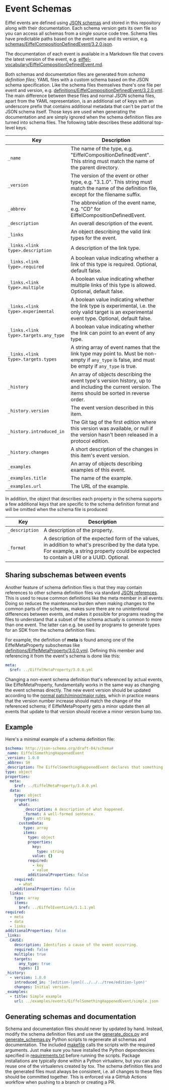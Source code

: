 <!---
   Copyright 2022-2024 Axis Communications AB and others.
   For a full list of individual contributors, please see the commit history.

   Licensed under the Apache License, Version 2.0 (the "License");
   you may not use this file except in compliance with the License.
   You may obtain a copy of the License at

       http://www.apache.org/licenses/LICENSE-2.0

   Unless required by applicable law or agreed to in writing, software
   distributed under the License is distributed on an "AS IS" BASIS,
   WITHOUT WARRANTIES OR CONDITIONS OF ANY KIND, either express or implied.
   See the License for the specific language governing permissions and
   limitations under the License.
--->

# Event Schemas

Eiffel events are defined using [JSON schemas](https://json-schema.org/) and stored in this repository along with their documentation. Each schema version gets its own file so you can access all schemas from a single source code tree. Schema files have predictable paths based on the event name and its version, e.g. [schemas/EiffelCompositionDefinedEvent/3.2.0.json](../schemas/EiffelCompositionDefinedEvent/3.2.0.json).

The documentation of each event is available in a Markdown file that covers the latest version of the event, e.g. [eiffel-vocabulary/EiffelCompositionDefinedEvent.md](../eiffel-vocabulary/EiffelCompositionDefinedEvent.md).

Both schemas and documentation files are generated from _schema definition files_; YAML files with a custom schema based on the JSON schema specification. Like the schema files themselves there's one file per event and version, e.g. [definitions/EiffelCompositionDefinedEvent/3.2.0.yml](../definitions/EiffelCompositionDefinedEvent/3.2.0.yml). The main difference between these files and normal JSON schema files, apart from the YAML representation, is an additional set of keys with an underscore prefix that contains additional metadata that can't be part of the JSON schema itself. Those keys are used when generating the documentation and are simply ignored when the schema definition files are turned into schema files. The following table describes these additional top-level keys.

| Key             | Description             |
| --------------- | ----------------------- |
| `_name`         | The name of the type, e.g. "EiffelCompositionDefinedEvent". This string must match the name of the parent directory. |
| `_version`      | The version of the event or other type, e.g. "3.1.0". This string must match the name of the definition file, except for the filename suffix. |
| `_abbrev`       | The abbreviation of the event name, e.g. "CD" for EiffelCompositionDefinedEvent. |
| `_description`  | An overall description of the event. |
| `_links`        | An object describing the valid link types for the event. |
| `_links.<link type>.description`  | A description of the link type. |
| `_links.<link type>.required`     | A boolean value indicating whether a link of this type is required. Optional, default false. |
| `_links.<link type>.multiple`     | A boolean value indicating whether multiple links of this type is allowed. Optional, default false. |
| `_links.<link type>.experimental` | A boolean value indicating whether the link type is experimental, i.e. the only valid target is an experimental event type. Optional, default false. |
| `_links.<link type>.targets.any_type`  | A boolean value indicating whether the link can point to an event of any type. |
| `_links.<link type>.targets.types`     | A string array of event names that the link type may point to. Must be non-empty if `any_type` is false, and must be empty if `any_type` is true. |
| `_history`      | An array of objects describing the event type's version history, up to and including the current version. The items should be sorted in reverse order. |
| `_history.version`        | The event version described in this item. |
| `_history.introduced_in`  | The Git tag of the first edition where this version was available, or null if the version hasn't been released in a protocol edition. |
| `_history.changes`        | A short description of the changes in this item's event version. |
| `_examples`     | An array of objects describing examples of this event. |
| `_examples.title`         | The name of the example. |
| `_examples.url`           | The URL of the example. |

In addition, the object that describes each property in the schema supports a few additional keys that are specific to the schema definition format and will be omitted when the schema file is produced:

| Key             | Description             |
| --------------- | ----------------------- |
| `_description`  | A description of the property. |
| `_format`       | A description of the expected form of the values, in addition to what's prescribed by the data type. For example, a string property could be expected to contain a URI or a UUID. Optional. |

## Sharing subschemas between events
Another feature of schema definition files is that they may contain references to other schema definition files via standard [JSON references](https://json-spec.readthedocs.io/reference.html). This is used to reuse common definitions like the meta member in all events. Doing so reduces the maintenance burden when making changes to the common parts of the schemas, makes sure there are no unintentional differences between events, and makes it possible for programs reading the files to understand that a subset of the schema actually is common to more than one event. The latter can e.g. be used by programs to generate types for an SDK from the schema definition files.

For example, the definition of __meta__ is found among one of the EiffelMetaProperty subschemas like [definitions/EiffelMetaProperty/3.0.0.yml](../definitions/EiffelMetaProperty/3.0.0.yml). Defining this member and referencing it from the event's schema is done like this:

```yaml
meta:
  $ref: ../EiffelMetaProperty/3.0.0.yml
```

Changing a non-event schema definition that's referenced by actual events, like EiffelMetaProperty, fundamentally works in the same way as changing the event schemas directly. The new event version should be updated according to the [normal patch/minor/major rules](versioning.md), which in practice means that the version number increase should match the change of the referenced schema; if EiffelMetaProperty gets a minor update then all events that update to that version should receive a minor version bump too.

## Example
Here's a minimal example of a schema definition file:

```yaml
$schema: http://json-schema.org/draft-04/schema#
_name: EiffelSomethingHappenedEvent
_version: 1.0.0
_abbrev: SH
_description: The EiffelSomethingHappenedEvent declares that something happened.
type: object
properties:
  meta:
    $ref: ../EiffelMetaProperty/3.0.0.yml
  data:
    type: object
    properties:
      what:
        _description: A description of what happened.
        _format: A well-formed sentence.
        type: string
      customData:
        type: array
        items:
          type: object
          properties:
            key:
              type: string
            value: {}
          required:
            - key
            - value
          additionalProperties: false
    required:
      - what
    additionalProperties: false
  links:
    type: array
    items:
      $ref: ../EiffelEventLink/1.1.1.yml
required:
  - meta
  - data
  - links
additionalProperties: false
_links:
  CAUSE:
    description: Identifies a cause of the event occurring.
    required: false
    multiple: true
    targets:
      any_type: true
      types: []
_history:
  - version: 1.0.0
    introduced_in: '[edition-lyon](../../../tree/edition-lyon)'
    changes: Initial version.
_examples:
  - title: Simple example
    url: ../examples/events/EiffelSomethingHappenedEvent/simple.json
```

## Generating schemas and documentation
Schema and documentation files should never by updated by hand. Instead, modify the schema definition files and use the [generate_docs.py](../generate_docs.py) and [generate_schemas.py](../generate_schemas.py) Python scripts to regenerate all schemas and documentation. The included [makefile](../Makefile) calls the scripts with the required arguments. Just make sure you have installed the Python dependencies specified in [requirements.txt](../requirements.txt) before running the scripts. Package installations are typically done within a Python virtualenv, but you can also reuse one of the virtualenvs created by tox. The schema definition files and the generated files must always be consistent, i.e. all changes to these files should be committed together. This is enforced via a GitHub Actions workflow when pushing to a branch or creating a PR.
